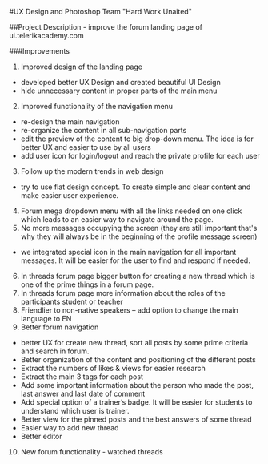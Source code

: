 #UX Design and Photoshop Team "Hard Work Unaited"

##Project Description - improve the forum landing page of ui.telerikacademy.com

###Improvements

1. Improved design of the landing page
  -	developed better UX Design and created beautiful UI Design
  -	hide unnecessary content in proper parts of the main menu
2. Improved functionality of the navigation menu
  -	re-design the main navigation
  -	re-organize the content in all sub-navigation parts 
  -	edit the preview of the content to big drop-down menu. The idea is for better UX and easier to use by all users
  -	add user icon for login/logout and reach the private profile for each user
3. Follow up the modern trends in web design
  -	try to use flat design concept. To create simple and clear content and make easier user experience.
4. Forum mega dropdown menu with all the links needed on one click which leads to an easier way to navigate around the page.
5. No more messages occupying the screen (they are still important that's why they will always be in the beginning of the profile message screen)
  -	we integrated special icon in the main navigation for all important messages. It will be easier for the user to find and respond if needed.
6. In threads forum page bigger button for creating a new thread which is one of the prime things in a forum page.
7. In threads forum page more information about the roles of the participants student or teacher
8. Friendlier to non-native speakers – add option to change the main language to EN
9. Better forum navigation
  -	better UX for create new thread, sort all posts by some prime criteria and search in forum.
  -	Better organization of the content and positioning of the different posts
  -	Extract the numbers of likes & views for easier research
  -	Extract the main 3 tags for each post
  -	Add some important information about the person who made the post, last answer and  last date of comment
  -	Add special option of a trainer’s badge. It will be easier for students to understand which user is trainer.
  -	Better view for the pinned posts and the best answers of some thread
  -	Easier way to add new thread
  -	Better editor 
10. New forum functionality - watched threads
